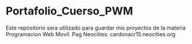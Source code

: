 # Portafolio_Cuerso_PWM
Este repositorio sera utilizado para guardar mis proyectos de la materia Programacion Web Movil.
Pag Neocities: cardonacr15.neocities.org
